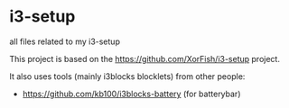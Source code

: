 # i3-setup

all files related to my i3-setup

This project is based on the https://github.com/XorFish/i3-setup project.

It also uses tools (mainly i3blocks blocklets) from other people:
* https://github.com/kb100/i3blocks-battery (for batterybar)
